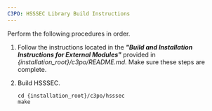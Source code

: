 ```yaml
---
C3PO: HSSSEC Library Build Instructions
---
```

Perform the following procedures in order.
1.  Follow the instructions located in the **_"Build and Installation Instructions for External Modules"_** provided in _{installation_root}/c3po/README.md_. Make sure these steps are complete.
2.  Build HSSSEC.

        cd {installation_root}/c3po/hsssec
        make
